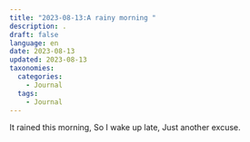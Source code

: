 ```yaml
---
title: "2023-08-13:A rainy morning "
description: .  
draft: false
language: en
date: 2023-08-13
updated: 2023-08-13
taxonomies:
  categories:
    - Journal
  tags:
    - Journal
---
```

It rained this morning, So I wake up late, Just another excuse.
<!-- more -->

